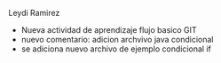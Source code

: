 Leydi Ramirez


* Nueva actividad de aprendizaje flujo basico GIT
* nuevo comentario: adicion archvivo java condicional
* se adiciona nuevo archivo de ejemplo condicional if

